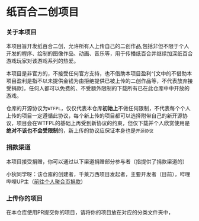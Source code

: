 # 纸百合二创项目

### 关于本项目

本项目旨开发纸百合二创，允许所有人上传自己的二创作品,包括非但不限于个人开发的程序、绘制的图像作品、动画、音乐等，用于传播纸百合并继续加深纸百合游戏玩家对该游戏系列的热爱。

本项目是非官方的，不接受任何官方支持，也不借助本项目盈利^[文中的不借助本项目盈利是指不以未提供金钱为由拒绝提供已被上传的二创作品等，不代表放弃接受捐款]，任何人都可以免费的、不受额外限制的下载所有已在此仓库中中开放的游戏。

仓库的开源协议为`WTFPL`，仅仅代表本仓库**初始上**不做任何限制，不代表每个个人上传的项目一定遵循此协议，每个新上传的项目都可以选择附带自己的新开源协议，项目会在WTFPL的基础上再受到新协议的约束，但仅下载并个人欣赏使用是**绝对不该也不会受限制**的，新上传的协议应保证本身也是`开源协议`

### 捐款渠道

本项目接受捐赠，你可以通过以下渠道捐赠部分参与者（指提供了捐款渠道的）

小狄同学呀：该仓库的创建者，千莱万西项目发起者，主要开发者（目前），哔哩哔哩UP主（[前往个人聚合页捐款](https://link3.cc/xiaoditxy)）

### 上传你的项目

在本仓库使用PR提交你的项目，请将你的项目放在对应的分类文件夹中，

```
```